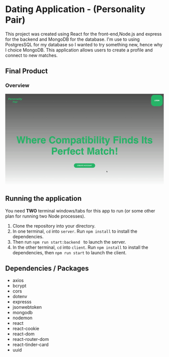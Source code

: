 # Dating Application - (Personality Pair)
This project was created using React for the front-end,Node.js and express for the backend and MongoDB for the database. I'm use to using PostgresSQL for my database so I wanted to try something new, hence why I choice MongoDB. This application allows users to create a profile and connect to new matches.



## Final Product

### Overview
![Overview](https://github.com/LingJason/Dating-Application/blob/main/docs/dating-application.gif)

## Running the application

You need **TWO** terminal windows/tabs for this app to run (or some other plan for running two Node processes).

1. Clone the repository into your directory.
2. In one terminal, `cd` into `server`. Run `npm install` to install the dependencies.
3. Then run `npm run start:backend ` to launch the server.
4. In the other terminal, `cd` into `client`. Run `npm install` to install the dependencies, then `npm run start` to launch the client.

## Dependencies / Packages
- axios
- bcrypt
- cors
- dotenv
- expresss
- jsonwebtoken
- mongodb
- nodemon
- react
- react-cookie
- react-dom
- react-router-dom
- react-tinder-card
- uuid
